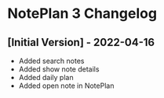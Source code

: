 # NotePlan 3 Changelog

## [Initial Version] - 2022-04-16
- Added search notes
- Added show note details
- Added daily plan
- Added open note in NotePlan
